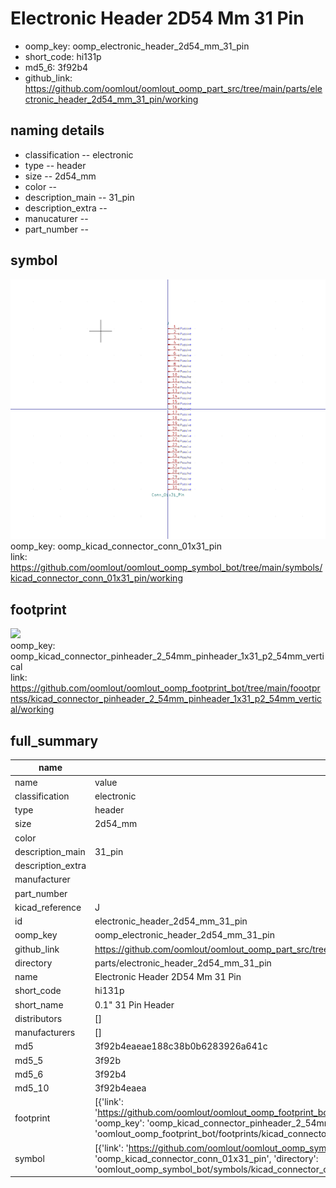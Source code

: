 # Electronic Header 2D54 Mm 31 Pin

  
* oomp_key: oomp_electronic_header_2d54_mm_31_pin 
* short_code: hi131p
* md5_6: 3f92b4  
* github_link: https://github.com/oomlout/oomlout_oomp_part_src/tree/main/parts/electronic_header_2d54_mm_31_pin/working  
## naming details
* classification -- electronic
* type -- header
* size -- 2d54_mm
* color -- 
* description_main -- 31_pin
* description_extra -- 
* manucaturer -- 
* part_number -- 



## symbol

![](symbol/0/working/working_600.png)  
oomp_key: oomp_kicad_connector_conn_01x31_pin  
link: https://github.com/oomlout/oomlout_oomp_symbol_bot/tree/main/symbols/kicad_connector_conn_01x31_pin/working  

## footprint

![](footprint/0/working/working_600.png)  
oomp_key: oomp_kicad_connector_pinheader_2_54mm_pinheader_1x31_p2_54mm_vertical  
link: https://github.com/oomlout/oomlout_oomp_footprint_bot/tree/main/foootprntss/kicad_connector_pinheader_2_54mm_pinheader_1x31_p2_54mm_vertical/working  

## full_summary
| name | value | 
| --- | --- | 
| name | value | 
| classification | electronic | 
| type | header | 
| size | 2d54_mm | 
| color |  | 
| description_main | 31_pin | 
| description_extra |  | 
| manufacturer |  | 
| part_number |  | 
| kicad_reference | J | 
| id | electronic_header_2d54_mm_31_pin | 
| oomp_key | oomp_electronic_header_2d54_mm_31_pin | 
| github_link | https://github.com/oomlout/oomlout_oomp_part_src/tree/main/parts/electronic_header_2d54_mm_31_pin/working | 
| directory | parts/electronic_header_2d54_mm_31_pin | 
| name | Electronic Header 2D54 Mm 31 Pin | 
| short_code | hi131p | 
| short_name | 0.1" 31 Pin Header | 
| distributors | [] | 
| manufacturers | [] | 
| md5 | 3f92b4eaeae188c38b0b6283926a641c | 
| md5_5 | 3f92b | 
| md5_6 | 3f92b4 | 
| md5_10 | 3f92b4eaea | 
| footprint | [{'link': 'https://github.com/oomlout/oomlout_oomp_footprint_bot/tree/main/foootprntss/kicad_connector_pinheader_2_54mm_pinheader_1x31_p2_54mm_vertical', 'oomp_key': 'oomp_kicad_connector_pinheader_2_54mm_pinheader_1x31_p2_54mm_vertical', 'directory': 'oomlout_oomp_footprint_bot/footprints/kicad_connector_pinheader_2_54mm_pinheader_1x31_p2_54mm_vertical//working/working.kicad_mod'}] | 
| symbol | [{'link': 'https://github.com/oomlout/oomlout_oomp_symbol_bot/tree/main/symbols/kicad_connector_conn_01x31_pin', 'oomp_key': 'oomp_kicad_connector_conn_01x31_pin', 'directory': 'oomlout_oomp_symbol_bot/symbols/kicad_connector_conn_01x31_pin//working/working.kicad_sym'}] | 
